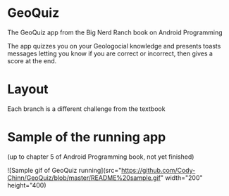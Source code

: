 # GeoQuiz
The GeoQuiz app from the Big Nerd Ranch book on Android Programming

The app quizzes you on your Geologocial knowledge and presents toasts messages
letting you know if you are correct or incorrect, then gives a score at the end.

# Layout
Each branch is a different challenge from the textbook

# Sample of the running app
(up to chapter 5 of Android Programming book, not yet finished)

![Sample gif of GeoQuiz running](src="https://github.com/Cody-Chinn/GeoQuiz/blob/master/README%20sample.gif" width="200" height="400)
